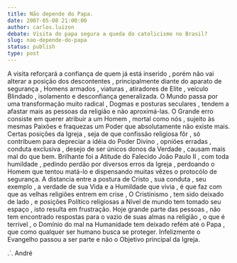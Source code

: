 ```yaml
---
title: Não depende do Papa.
date: 2007-05-08 21:00:00
author: carlos.luizon
debate: Visita do papa segura a queda do catolicismo no Brasil?
slug: nao-depende-do-papa
status: publish 
type: post
---
```


A visita reforçará a confiança de quem já está inserido , porém não vai alterar a posição dos descontentes , principalmente diante do aparato de segurança , Homens armados , viaturas , atiradores de Elite , veículo Blindado , isolamento e desconfiança generalizada. O Mundo passa por uma transformação muito radical , Dogmas e posturas seculares , tendem a afastar mais as pessoas da religião e não aproximá-las. O Grande erro consiste em querer atribuir a um Homem , mortal como nós , sujeito às mesmas Paixões e fraquezas um Poder que absolutamente não existe mais. Certas posições da Igreja , seja de que confissão religiosa fôr , só contribuem para depreciar a idéia do Poder Divino , opniões erradas , conduta exclusiva , desejo de ser únicos donos da Verdade , causam mais mal do que bem. Brilhante foi a Atitude do Falecido João Paulo II , com toda humildade , pedindo perdão por diversos erros da Igreja , perdoando o Homem que tentou matá-lo e dispensando muitas vêzes o protocólo de segurança. A distancia entre a postura de Cristo , sua conduta , seu exemplo , a verdade de sua Vida e a Humildade que vivia , é que faz com que as velhas religiões entrem em crise , O Cristinismo , tem sido deixado de lado , e posições Político religiosas a Nível de mundo tem tomado seu espaço , isto resulta em frustração. Hoje grande parte das pessoas , não tem encontrado respostas para o vazio de suas almas na religião , o que é terrível , o Domínio do mal na Humanidade tem deixado refém até o Papa , que como qualquer ser humano busca se proteger. Infelizmente o Evangelho passou a ser parte e não o Objetivo principal da Igreja.  

 .´. André
